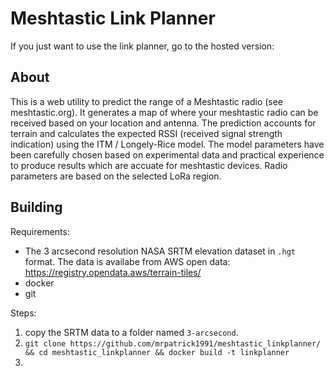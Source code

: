 # Meshtastic Link Planner 

If you just want to use the link planner, go to the hosted version: 

## About

This is a web utility to predict the range of a Meshtastic radio (see meshtastic.org). It generates a map of where your meshtastic radio can be received based on your location and antenna. The prediction accounts for terrain and calculates the expected RSSI (received signal strength indication) using the ITM / Longely-Rice model. The model parameters have been carefully chosen based on experimental data and practical experience to produce results which are accuate for meshtastic devices. Radio parameters are based on the selected LoRa region. 

## Building

Requirements:
* The 3 arcsecond resolution NASA SRTM elevation dataset in `.hgt` format. The data is availabe from AWS open data: https://registry.opendata.aws/terrain-tiles/
* docker
* git

Steps:
1) copy the SRTM data to a folder named `3-arcsecond`.
2) `git clone https://github.com/mrpatrick1991/meshtastic_linkplanner/ && cd meshtastic_linkplanner && docker build -t linkplanner`
3) 
